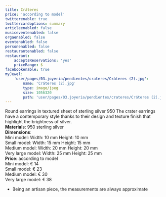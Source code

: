 ```yaml
---
title: Cráteres
price: 'according to model'
twitterenable: true
twittercardoptions: summary
articleenabled: false
musiceventenabled: false
orgaenabled: false
eventenabled: false
personenabled: false
restaurantenabled: false
restaurant:
    acceptsReservations: 'yes'
    priceRange: $
facebookenable: true
myJewel:
    'user/pages/03.joyeria/pendientes/crateres/Cráteres (2).jpg':
        name: 'Cráteres (2).jpg'
        type: image/jpeg
        size: 1056320
        path: 'user/pages/03.joyeria/pendientes/crateres/Cráteres (2).jpg'
---
```


Round earrings in textured sheet of sterling silver 950
The crater earrings have a contemporary style thanks to their design and texture finish that highlight the brightness of silver.</br>
**Material**s: 950 sterling silver</br>
**Dimensions**:</br>
Mini model: Width: 10 mm Height: 10 mm </br>
Small model: Width: 15 mm Height: 15 mm</br>
Medium model: Width: 20 mm Height: 20 mm</br>
Very large model: Width: 25 mm Height: 25 mm</br>
**Price**: according to model</br>
Mini model: € 14</br>
Small model: € 23</br>
Medium model: € 30</br>
Very large model: € 38</br>
* Being an artisan piece, the measurements are always approximate